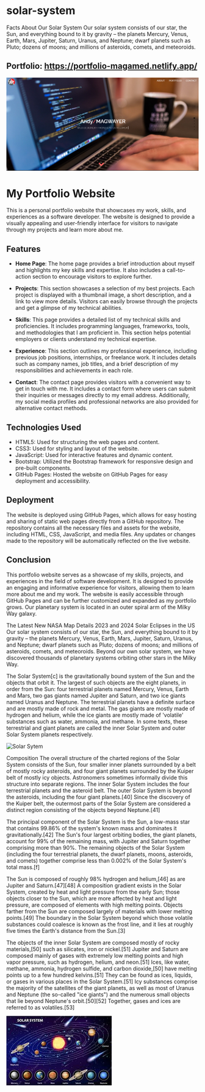 # solar-system
Facts About Our Solar System Our solar system consists of our star, the Sun, and everything bound to it by gravity – the planets Mercury, Venus, Earth, Mars, Jupiter, Saturn, Uranus, and Neptune; dwarf planets such as Pluto; dozens of moons; and millions of asteroids, comets, and meteoroids.


## Portfolio: https://portfolio-magamed.netlify.app/

![Image alt](https://github.com/AndyMagwayer/Portfolio-Website/blob/main/Screenshot%202023-09-17%20094045.png)
# My Portfolio Website

This is a personal portfolio website that showcases my work, skills, and experiences as a software developer. The website is designed to provide a visually appealing and user-friendly interface for visitors to navigate through my projects and learn more about me.

## Features

- **Home Page**: The home page provides a brief introduction about myself and highlights my key skills and expertise. It also includes a call-to-action section to encourage visitors to explore further.

- **Projects**: This section showcases a selection of my best projects. Each project is displayed with a thumbnail image, a short description, and a link to view more details. Visitors can easily browse through the projects and get a glimpse of my technical abilities.

- **Skills**: This page provides a detailed list of my technical skills and proficiencies. It includes programming languages, frameworks, tools, and methodologies that I am proficient in. This section helps potential employers or clients understand my technical expertise.

- **Experience**: This section outlines my professional experience, including previous job positions, internships, or freelance work. It includes details such as company names, job titles, and a brief description of my responsibilities and achievements in each role.

- **Contact**: The contact page provides visitors with a convenient way to get in touch with me. It includes a contact form where users can submit their inquiries or messages directly to my email address. Additionally, my social media profiles and professional networks are also provided for alternative contact methods.

## Technologies Used

- HTML5: Used for structuring the web pages and content.
- CSS3: Used for styling and layout of the website.
- JavaScript: Used for interactive features and dynamic content.
- Bootstrap: Utilized the Bootstrap framework for responsive design and pre-built components.
- GitHub Pages: Hosted the website on GitHub Pages for easy deployment and accessibility.

## Deployment

The website is deployed using GitHub Pages, which allows for easy hosting and sharing of static web pages directly from a GitHub repository. The repository contains all the necessary files and assets for the website, including HTML, CSS, JavaScript, and media files. Any updates or changes made to the repository will be automatically reflected on the live website.

## Conclusion

This portfolio website serves as a showcase of my skills, projects, and experiences in the field of software development. It is designed to provide an engaging and informative experience for visitors, allowing them to learn more about me and my work. The website is easily accessible through GitHub Pages and can be further customized and expanded as my portfolio grows.
Our planetary system is located in an outer spiral arm of the Milky Way galaxy.

The Latest
 New NASA Map Details 2023 and 2024 Solar Eclipses in the US
Our solar system consists of our star, the Sun, and everything bound to it by gravity – the planets Mercury, Venus, Earth, Mars, Jupiter, Saturn, Uranus, and Neptune; dwarf planets such as Pluto; dozens of moons; and millions of asteroids, comets, and meteoroids. Beyond our own solar system, we have discovered thousands of planetary systems orbiting other stars in the Milky Way.


The Solar System[c] is the gravitationally bound system of the Sun and the objects that orbit it. The largest of such objects are the eight planets, in order from the Sun: four terrestrial planets named Mercury, Venus, Earth and Mars, two gas giants named Jupiter and Saturn, and two ice giants named Uranus and Neptune. The terrestrial planets have a definite surface and are mostly made of rock and metal. The gas giants are mostly made of hydrogen and helium, while the ice giants are mostly made of 'volatile' substances such as water, ammonia, and methane. In some texts, these terrestrial and giant planets are called the inner Solar System and outer Solar System planets respectively.

![Solar Sytem
](https://github.com/AndyMagwayer/solar-system/blob/main/ss2.jpg)


Composition
The overall structure of the charted regions of the Solar System consists of the Sun, four smaller inner planets surrounded by a belt of mostly rocky asteroids, and four giant planets surrounded by the Kuiper belt of mostly icy objects. Astronomers sometimes informally divide this structure into separate regions. The inner Solar System includes the four terrestrial planets and the asteroid belt. The outer Solar System is beyond the asteroids, including the four giant planets.[40] Since the discovery of the Kuiper belt, the outermost parts of the Solar System are considered a distinct region consisting of the objects beyond Neptune.[41]

The principal component of the Solar System is the Sun, a low-mass star that contains 99.86% of the system's known mass and dominates it gravitationally.[42] The Sun's four largest orbiting bodies, the giant planets, account for 99% of the remaining mass, with Jupiter and Saturn together comprising more than 90%. The remaining objects of the Solar System (including the four terrestrial planets, the dwarf planets, moons, asteroids, and comets) together comprise less than 0.002% of the Solar System's total mass.[f]

The Sun is composed of roughly 98% hydrogen and helium,[46] as are Jupiter and Saturn.[47][48] A composition gradient exists in the Solar System, created by heat and light pressure from the early Sun; those objects closer to the Sun, which are more affected by heat and light pressure, are composed of elements with high melting points. Objects farther from the Sun are composed largely of materials with lower melting points.[49] The boundary in the Solar System beyond which those volatile substances could coalesce is known as the frost line, and it lies at roughly five times the Earth's distance from the Sun.[3]

The objects of the inner Solar System are composed mostly of rocky materials,[50] such as silicates, iron or nickel.[51] Jupiter and Saturn are composed mainly of gases with extremely low melting points and high vapor pressure, such as hydrogen, helium, and neon.[51] Ices, like water, methane, ammonia, hydrogen sulfide, and carbon dioxide,[50] have melting points up to a few hundred kelvins.[51] They can be found as ices, liquids, or gases in various places in the Solar System.[51] Icy substances comprise the majority of the satellites of the giant planets, as well as most of Uranus and Neptune (the so-called "ice giants") and the numerous small objects that lie beyond Neptune's orbit.[50][52] Together, gases and ices are referred to as volatiles.[53]


![Image alt](https://github.com/AndyMagwayer/solar-system/blob/main/solar-sytem.jpg)
